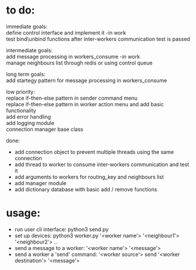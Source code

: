 # to do:


immediate goals:  
define control interface and implement it -in work     
test bind\unbind functions after inter-workers communication test is passed  

intermediate goals:  
add message processing in workers_consume  -in work  
manage neighbours list through redis or using control queue  

long term goals:  
add startegy pattern for message processing in workers_consume  

low priority:  
replace if-then-else pattern in sender command menu  
replace if-then-else pattern in worker action menu and add basic functionality  
add error handling  
add logging module  
connection manager base class  


done:  

* add connection object to prevent multiple threads using the same connection  
* add thread to worker to consume inter-workers communication and test it 
* add arguments to workers for routing_key and neighbours list  
* add manager module
* add dictionary database with basic add / remove functions


# usage:  

* run user cli interface: python3 send.py  
* set up devices: python3 worker.py '<worker name'> '<neighbour1'> '<neighbour2'> ..  
* send a message to a worker: '<worker name'> '<message'>  
* send a worker a 'send' command: '<worker source'> send '<worker destination'> '<message'>


